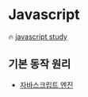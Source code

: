 # Javascript 
🔥 [javascript study](https://github.com/gpwltl/javascript_study)

## 기본 동작 원리
- [자바스크립트 엔진](https://github.com/gpwltl/TIL/blob/master/Javascript/theory/javascript.md)

